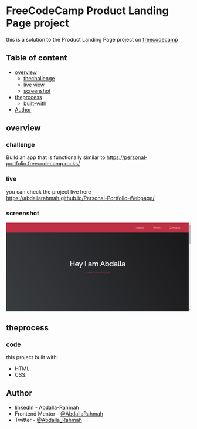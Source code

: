 # FreeCodeCamp Product Landing Page project

this is a solution to the Product Landing Page project on [freecodecamp](https://www.freecodecamp.org/learn/2022/responsive-web-design/build-a-personal-portfolio-webpage-project/build-a-personal-portfolio-webpage)

## Table of content

- [overview](#overview)
  - [thechallenge](#challenge)
  - [live view](#live)
  - [screenshot](#sreenshot)
- [theprocess](#theprocess)
  - [built-with](#code)
- [Author](#author)

## overview

### challenge

Build an app that is functionally similar to https://personal-portfolio.freecodecamp.rocks/

### live

you can check the project live here https://abdallarahmah.github.io/Personal-Portfolio-Webpage/

### screenshot

![](./images/web-screenshot-03-01-2024.jpg)

## theprocess

### code

this project built with:

- HTML.
- CSS.

## Author

- linkedIn - [Abdalla-Rahmah](https://www.linkedin.com/in/abdalla-rahmah/)
- Frontend Mentor - [@AbdallaRahmah](https://www.frontendmentor.io/profile/AbdallaRahmah)
- Twitter - [@Abdalla_Rahmah](https://twitter.com/abdalla_Rahmah)
